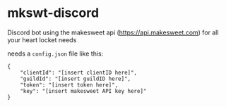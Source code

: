 # mkswt-discord
Discord bot using the makesweet api (https://api.makesweet.com) for all your heart locket needs

needs a ```config.json``` file like this:
```
{
	"clientId": "[insert clientID here]",
	"guildId": "[insert guildID here]",
	"token": "[insert token here]",
	"key": "[insert makesweet API key here]"
}
```
